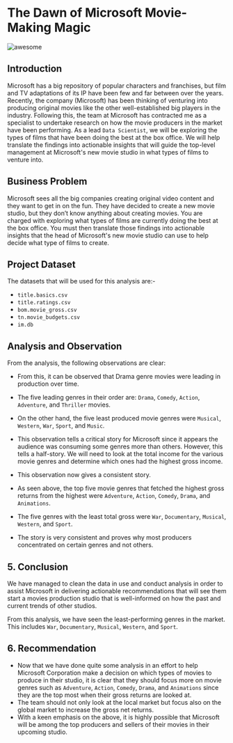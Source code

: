 # The Dawn of Microsoft Movie-Making Magic

![awesome](https://cdn.mos.cms.futurecdn.net/qtQjqi9nrZcL6DfsMPBakh.jpeg)

## Introduction

Microsoft has a big repository of popular characters and franchises, but film and TV adaptations of its IP have been few and far between over the years. Recently, the company (Microsoft) has been thinking of venturing into producing original movies like the other well-established big players in the industry. Following this, the team at Microsoft has contracted me as a specialist to undertake research on how the movie producers in the market have been performing. As a lead `Data Scientist`, we will be exploring the types of films that have been doing the best at the box office. We will help translate the findings into actionable insights that will guide the top-level management at Microsoft's new movie studio in what types of films to venture into.

## Business Problem

Microsoft sees all the big companies creating original video content and they want to get in on the fun. They have decided to create a new movie studio, but they don’t know anything about creating movies. You are charged with exploring what types of films are currently doing the best at the box office. You must then translate those findings into actionable insights that the head of Microsoft's new movie studio can use to help decide what type of films to create.

## Project Dataset

The datasets that will be used for this analysis are:-
* `title.basics.csv`
* `title.ratings.csv`
* `bom.movie_gross.csv`
* `tn.movie_budgets.csv`
* `im.db`

## Analysis and Observation

From the analysis, the following observations are clear:
* From this, it can be observed that Drama genre movies were leading in production over time.
* The five leading genres in their order are: `Drama`, `Comedy`, `Action`, `Adventure`, and `Thriller` movies. 
* On the other hand, the five least produced movie genres were `Musical`, `Western`, `War`, `Sport`, and  `Music`. 
* This observation tells a critical story for Microsoft since it appears the audience was consuming some genres more than others. However, this tells a half-story. We will need to look at the total income for the various movie genres and determine which ones had the highest gross income.

* This observation now gives a consistent story.
* As seen above, the top five movie genres that fetched the highest gross returns from the highest were `Adventure`, `Action`, `Comedy`, `Drama`, and `Animations`.
* The five genres with the least total gross were `War`, `Documentary`, `Musical`, `Western`, and `Sport`.
* The story is very consistent and proves why most producers concentrated on certain genres and not others.

## 5. Conclusion

We have managed to clean the data in use and conduct analysis in order to assist Microsoft in delivering actionable recommendations that will see them start a movies production studio that is well-informed on how the past and current trends of other studios.

From this analysis, we have seen the least-performing genres in the market. This includes `War`, `Documentary`, `Musical`, `Western`, and `Sport`.

## 6. Recommendation

* Now that we have done quite some analysis in an effort to help Microsoft Corporation make a decision on which types of movies to produce in their studio, it is clear that they should focus more on movie genres such as `Adventure`, `Action`, `Comedy`, `Drama`, and `Animations` since they are the top most when their gross returns are looked at.
* The team should not only look at the local market but focus also on the global market to increase the gross net returns.
* With a keen emphasis on the above, it is highly possible that Microsoft will be among the top producers and sellers of their movies in their upcoming studio.
